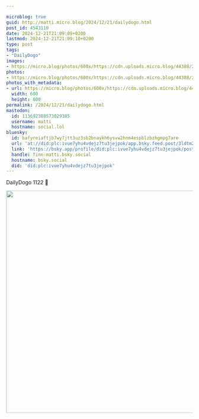 ```yaml
---

microblog: true
guid: http://matti.micro.blog/2024/12/21/dailydogo.html
post_id: 4543110
date: 2024-12-21T21:09:09+0200
lastmod: 2024-12-21T21:09:10+0200
type: post
tags:
- "DailyDogo"
images:
- https://micro.blog/photos/600x/https://cdn.uploads.micro.blog/44388/2024/22f68dedd82d43c1952ea3119f141d4e.jpg
photos:
- https://micro.blog/photos/600x/https://cdn.uploads.micro.blog/44388/2024/22f68dedd82d43c1952ea3119f141d4e.jpg
photos_with_metadata:
- url: https://micro.blog/photos/600x/https://cdn.uploads.micro.blog/44388/2024/22f68dedd82d43c1952ea3119f141d4e.jpg
  width: 600
  height: 800
permalink: /2024/12/21/dailydogo.html
mastodon:
  id: 113692388573029385
  username: matti
  hostname: social.lol
bluesky:
  id: bafyreiaftjb7wy7jtt3uz3sb2bnaykh6ysvw2hnm4espblzbzhgmpg7are
  url: 'at://did:plc:ivue7yhu4vdejz7tu3jejpok/app.bsky.feed.post/3ldtm2mhovh2q'
  link: 'https://bsky.app/profile/did:plc:ivue7yhu4vdejz7tu3jejpok/post/3ldtm2mhovh2q'
  handle: finn-matti.bsky.social
  hostname: bsky.social
  did: 'did:plc:ivue7yhu4vdejz7tu3jejpok'
---
```

DailyDogo 1122 🐶

<img src="/media/uploads/2024/22f68dedd82d43c1952ea3119f141d4e.jpg" width="600" alt="" />

